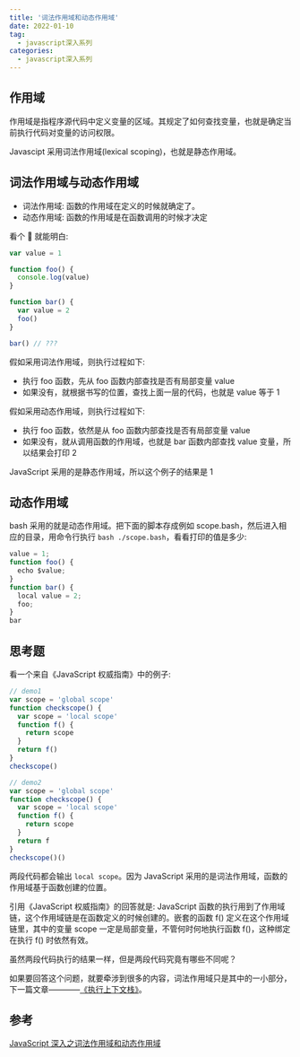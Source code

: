 ```yaml
---
title: '词法作用域和动态作用域'
date: 2022-01-10
tag:
  - javascript深入系列
categories:
  - javascript深入系列
---
```


## 作用域

作用域是指程序源代码中定义变量的区域。其规定了如何查找变量，也就是确定当前执行代码对变量的访问权限。

Javascipt 采用词法作用域(lexical scoping)，也就是静态作用域。

## 词法作用域与动态作用域

- 词法作用域: 函数的作用域在定义的时候就确定了。
- 动态作用域: 函数的作用域是在函数调用的时候才决定

看个 🌰 就能明白:

```js
var value = 1

function foo() {
  console.log(value)
}

function bar() {
  var value = 2
  foo()
}

bar() // ???
```

假如采用词法作用域，则执行过程如下:

- 执行 foo 函数，先从 foo 函数内部查找是否有局部变量 value
- 如果没有，就根据书写的位置，查找上面一层的代码，也就是 value 等于 1

假如采用动态作用域，则执行过程如下:

- 执行 foo 函数，依然是从 foo 函数内部查找是否有局部变量 value
- 如果没有，就从调用函数的作用域，也就是 bar 函数内部查找 value 变量，所以结果会打印 2

JavaScript 采用的是静态作用域，所以这个例子的结果是 1

## 动态作用域

bash 采用的就是动态作用域。把下面的脚本存成例如 scope.bash，然后进入相应的目录，用命令行执行 `bash ./scope.bash`，看看打印的值是多少:

```js
value = 1;
function foo() {
  echo $value;
}
function bar() {
  local value = 2;
  foo;
}
bar
```

## 思考题

看一个来自《JavaScript 权威指南》中的例子:

```js
// demo1
var scope = 'global scope'
function checkscope() {
  var scope = 'local scope'
  function f() {
    return scope
  }
  return f()
}
checkscope()

// demo2
var scope = 'global scope'
function checkscope() {
  var scope = 'local scope'
  function f() {
    return scope
  }
  return f
}
checkscope()()
```

两段代码都会输出 `local scope`。因为 JavaScript 采用的是词法作用域，函数的作用域基于函数创建的位置。

引用《JavaScript 权威指南》的回答就是: JavaScript 函数的执行用到了作用域链，这个作用域链是在函数定义的时候创建的。嵌套的函数 f() 定义在这个作用域链里，其中的变量 scope 一定是局部变量，不管何时何地执行函数 f()，这种绑定在执行 f() 时依然有效。

虽然两段代码执行的结果一样，但是两段代码究竟有哪些不同呢？

如果要回答这个问题，就要牵涉到很多的内容，词法作用域只是其中的一小部分，下一篇文章————[《执行上下文栈》](./3.执行上下文栈.md)。

## 参考

[JavaScript 深入之词法作用域和动态作用域](https://github.com/mqyqingfeng/Blog/issues/3)
